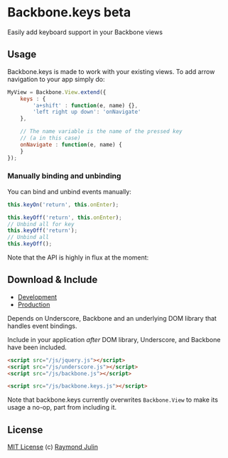 Backbone.keys beta
=============================

Easily add keyboard support in your Backbone views

## Usage ##

Backbone.keys is made to work with your existing views.
To add arrow navigation to your app simply do:

```javascript
MyView = Backbone.View.extend({
    keys : {
        'a+shift' : function(e, name) {},
        'left right up down': 'onNavigate'
    },

    // The name variable is the name of the pressed key
    // (a in this case)
    onNavigate : function(e, name) {
    }
});
``` 

### Manually binding and unbinding ###

You can bind and unbind events manually:

```js
this.keyOn('return', this.onEnter);

this.keyOff('return', this.onEnter);
// Unbind all for key
this.keyOff('return');
// Unbind all
this.keyOff();
```

Note that the API is highly in flux at the moment:

## Download & Include ##

* [Development](https://raw.github.com/nervetattoo/backbone.keys/master/backbone.keys.js)
* [Production](https://raw.github.com/nervetattoo/backbone.keys/master/dist/backbone.keys.min.js)

Depends on Underscore, Backbone and an underlying DOM library that handles event bindings.

Include in your application *after* DOM library, Underscore, and Backbone have been
included.

``` html
<script src="/js/jquery.js"></script>
<script src="/js/underscore.js"></script>
<script src="/js/backbone.js"></script>

<script src="/js/backbone.keys.js"></script>
```

Note that backbone.keys currently overwrites `Backbone.View` to make its usage
a no-op, part from including it.

## License

[MIT License](http://en.wikipedia.org/wiki/MIT_License)
(c) [Raymond Julin](http://twitter.com/nervetattoo)
